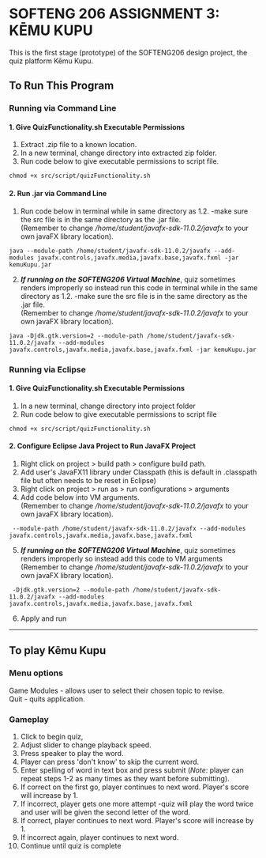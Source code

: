 # SOFTENG 206 ASSIGNMENT 3: KĒMU KUPU #

 This is the first stage (prototype) of the SOFTENG206 design project, the quiz platform Kēmu Kupu.

## To Run This Program ##

### Running via Command Line ###

#### 1. Give QuizFunctionality.sh Executable Permissions ####
1. Extract .zip file to a known location.
2. In a new terminal, change directory into extracted zip folder.
3. Run code below to give executable permissions to script file.
```shell
chmod +x src/script/quizFunctionality.sh
```

#### 2. Run .jar via Command Line ####
1. Run code below in terminal while in same directory as 1.2. -make sure the src file is in the same directory as the .jar file.  
(Remember to change */home/student/javafx-sdk-11.0.2/javafx* to your own javaFX library location).
```shell
java --module-path /home/student/javafx-sdk-11.0.2/javafx --add-modules javafx.controls,javafx.media,javafx.base,javafx.fxml -jar kemuKupu.jar
```

2. ***If running on the SOFTENG206 Virtual Machine***, quiz sometimes renders improperly so instead run this code in terminal while in the same directory as 1.2. -make sure the src file is in the same directory as the .jar file.  
(Remember to change */home/student/javafx-sdk-11.0.2/javafx* to your own javaFX library location).
```shell
java -Djdk.gtk.version=2 --module-path /home/student/javafx-sdk-11.0.2/javafx --add-modules javafx.controls,javafx.media,javafx.base,javafx.fxml -jar kemuKupu.jar
```

### Running via Eclipse ###
#### 1. Give QuizFunctionality.sh Executable Permissions ####
1. In a new terminal, change directory into project folder
2. Run code below to give executable permissions to script file
```shell
chmod +x src/script/quizFunctionality.sh
```

#### 2. Configure Eclipse Java Project to Run JavaFX Project ####
1. Right click on project > build path > configure build path.
2. Add user's JavaFX11 library under Classpath (this is default in .classpath file but often needs to be reset in Eclipse)
3. Right click on project > run as > run configurations > arguments  
4. Add code below into VM arguments.  
(Remember to change */home/student/javafx-sdk-11.0.2/javafx* to your own javaFX library location).
```shell
 --module-path /home/student/javafx-sdk-11.0.2/javafx --add-modules javafx.controls,javafx.media,javafx.base,javafx.fxml
```

5. ***If running on the SOFTENG206 Virtual Machine***, quiz sometimes renders improperly so instead add this code to VM arguments  
(Remember to change */home/student/javafx-sdk-11.0.2/javafx* to your own javaFX library location).
```shell
 -Djdk.gtk.version=2 --module-path /home/student/javafx-sdk-11.0.2/javafx --add-modules javafx.controls,javafx.media,javafx.base,javafx.fxml
```
6. Apply and run
- - - -
## To play Kēmu Kupu
### Menu options
Game Modules - allows user to select their chosen topic to revise.  
Quit - quits application.

### Gameplay
1. Click to begin quiz,
2. Adjust slider to change playback speed.
3. Press speaker to play the word.
4. Player can press 'don't know' to skip the current word.
4. Enter spelling of word in text box and press submit (*Note*: player can repeat steps 1-2 as many times as they want before submitting).
5. If correct on the first go, player continues to next word. Player's score will increase by 1.
6. If incorrect, player gets one more attempt -quiz will play the word twice and user will be given the second letter of the word.
7. If correct, player continues to next word. Player's score will increase by 1.
8. If incorrect again, player continues to next word.
9. Continue until quiz is complete
